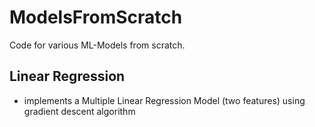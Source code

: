 # ModelsFromScratch
Code for various ML-Models from scratch.

## Linear Regression
- implements a Multiple Linear Regression Model (two features) using gradient descent algorithm
